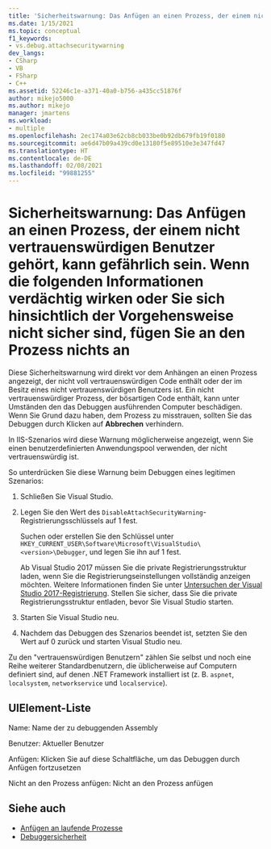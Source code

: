 ```yaml
---
title: 'Sicherheitswarnung: Das Anfügen an einen Prozess, der einem nicht vertrauenswürdigen Benutzer gehört, kann gefährlich sein. Wenn die folgenden Informationen verdächtig wirken oder Sie sich hinsichtlich der Vorgehensweise nicht sicher sind, fügen Sie an den Prozess nichts an | Microsoft-Dokumentation'
ms.date: 1/15/2021
ms.topic: conceptual
f1_keywords:
- vs.debug.attachsecuritywarning
dev_langs:
- CSharp
- VB
- FSharp
- C++
ms.assetid: 52246c1e-a371-40a0-b756-a435cc51876f
author: mikejo5000
ms.author: mikejo
manager: jmartens
ms.workload:
- multiple
ms.openlocfilehash: 2ec174a03e62cb8cb033be0b92db679fb19f0180
ms.sourcegitcommit: ae6d47b09a439cd0e13180f5e89510e3e347fd47
ms.translationtype: HT
ms.contentlocale: de-DE
ms.lasthandoff: 02/08/2021
ms.locfileid: "99881255"
---
```

# <a name="security-warning-attaching-to-a-process-owned-by-an-untrusted-user-can-be-dangerous-if-the-following-information-looks-suspicious-or-you-are-unsure-do-not-attach-to-this-process"></a>Sicherheitswarnung: Das Anfügen an einen Prozess, der einem nicht vertrauenswürdigen Benutzer gehört, kann gefährlich sein. Wenn die folgenden Informationen verdächtig wirken oder Sie sich hinsichtlich der Vorgehensweise nicht sicher sind, fügen Sie an den Prozess nichts an

Diese Sicherheitswarnung wird direkt vor dem Anhängen an einen Prozess angezeigt, der nicht voll vertrauenswürdigen Code enthält oder der im Besitz eines nicht vertrauenswürdigen Benutzers ist. Ein nicht vertrauenswürdiger Prozess, der bösartigen Code enthält, kann unter Umständen den das Debuggen ausführenden Computer beschädigen. Wenn Sie Grund dazu haben, dem Prozess zu misstrauen, sollten Sie das Debuggen durch Klicken auf **Abbrechen** verhindern.

In IIS-Szenarios wird diese Warnung möglicherweise angezeigt, wenn Sie einen benutzerdefinierten Anwendungspool verwenden, der nicht vertrauenswürdig ist.

So unterdrücken Sie diese Warnung beim Debuggen eines legitimen Szenarios:

1. Schließen Sie Visual Studio.

1. Legen Sie den Wert des `DisableAttachSecurityWarning`-Registrierungsschlüssels auf 1 fest.

   Suchen oder erstellen Sie den Schlüssel unter `HKEY_CURRENT_USER\Software\Microsoft\VisualStudio\<version>\Debugger`, und legen Sie ihn auf 1 fest.

   Ab Visual Studio 2017 müssen Sie die private Registrierungsstruktur laden, wenn Sie die Registrierungseinstellungen vollständig anzeigen möchten. Weitere Informationen finden Sie unter [Untersuchen der Visual Studio 2017-Registrierung](https://github.com/microsoft/VSProjectSystem/blob/master/doc/overview/examine_registry.md). Stellen Sie sicher, dass Sie die private Registrierungsstruktur entladen, bevor Sie Visual Studio starten.

1. Starten Sie Visual Studio neu.

1. Nachdem das Debuggen des Szenarios beendet ist, setzten Sie den Wert auf 0 zurück und starten Visual Studio neu.

Zu den "vertrauenswürdigen Benutzern" zählen Sie selbst und noch eine Reihe weiterer Standardbenutzern, die üblicherweise auf Computern definiert sind, auf denen .NET Framework installiert ist (z. B. `aspnet`, `localsystem`, `networkservice` und `localservice`).

## <a name="uielement-list"></a>UIElement-Liste

 Name: Name der zu debuggenden Assembly

 Benutzer: Aktueller Benutzer

 Anfügen: Klicken Sie auf diese Schaltfläche, um das Debuggen durch Anfügen fortzusetzen

 Nicht an den Prozess anfügen: Nicht an den Prozess anfügen

## <a name="see-also"></a>Siehe auch
- [Anfügen an laufende Prozesse](../debugger/attach-to-running-processes-with-the-visual-studio-debugger.md)
- [Debuggersicherheit](../debugger/debugger-security.md)
